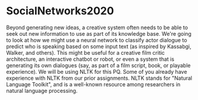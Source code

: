 # SocialNetworks2020
Beyond generating new ideas, a creative system often needs to be able to seek out new information to use as part of its knowledge base. We're going to look at how we might use a neural network to classify actor dialogue to predict who is speaking based on some input text (as inspired by Kassabgi, Walker, and others). This might be useful for a creative film critic architecture, an interactive chatbot or robot, or even a system that is generating its own dialogues (say, as part of a film script, book, or playable experience).  We will be using NLTK for this PQ. Some of you already have experience with NLTK from our prior assignments. NLTK stands for "Natural Language Toolkit", and is a well-known resource among researchers in natural language processing.
